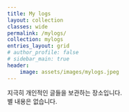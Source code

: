 ```yaml
---
title: My logs
layout: collection
classes: wide
permalink: /mylogs/
collection: mylogs
entries_layout: grid
# author_profile: false
# sidebar_main: true
header:
    image: assets/images/mylogs.jpeg
---
```


지극히 개인적인 글들을 보관하는 장소입니다.  
별 내용은 없습니다.